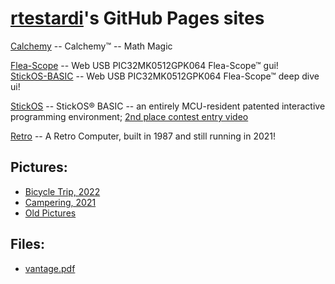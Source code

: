 [rtestardi](https://github.com/rtestardi)'s GitHub Pages sites
=================

[Calchemy](https://rtestardi.github.io/calchemy/calchemy.html) -- Calchemy™ -- Math Magic

[Flea-Scope](https://rtestardi.github.io/usbte/flea-scope.html) -- Web USB PIC32MK0512GPK064 Flea-Scope™ gui!
<br/>
[StickOS-BASIC](https://rtestardi.github.io/usbte/stickos-basic.html) -- Web USB PIC32MK0512GPK064 Flea-Scope™ deep dive ui!

[StickOS](https://rtestardi.github.io/StickOS) -- StickOS® BASIC -- an entirely MCU-resident patented interactive programming environment;
[2nd place contest entry video](http://www.youtube.com/watch?v=nSgha8qjB3E)

[Retro](https://rtestardi.github.io/retro/retro.pdf) -- A Retro Computer, built in 1987 and still running in 2021!

## Pictures:

- [Bicycle Trip, 2022](https://onedrive.live.com/?authkey=%21ANAjN%2DHKTE96gkc&v=photos&id=F9F5D0088713D32B%21257776&cid=F9F5D0088713D32B)
- [Campering, 2021](https://1drv.ms/u/s!AivTE4cI0PX5j7IFAozMPVGkdygzaw?e=sx7HMU)
- [Old Pictures](https://rtestardi.wixsite.com/rtestardi/lily)

## Files:

- [vantage.pdf](https://rtestardi.github.io/pages/vantage.pdf)

